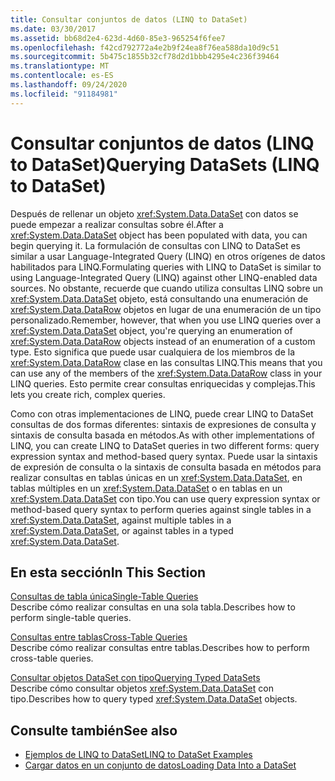 ```yaml
---
title: Consultar conjuntos de datos (LINQ to DataSet)
ms.date: 03/30/2017
ms.assetid: bb68d2e4-623d-4d60-85e3-965254f6fee7
ms.openlocfilehash: f42cd792772a4e2b9f24ea8f76ea588da10d9c51
ms.sourcegitcommit: 5b475c1855b32cf78d2d1bbb4295e4c236f39464
ms.translationtype: MT
ms.contentlocale: es-ES
ms.lasthandoff: 09/24/2020
ms.locfileid: "91184981"
---
```

# <a name="querying-datasets-linq-to-dataset"></a><span data-ttu-id="3639f-102">Consultar conjuntos de datos (LINQ to DataSet)</span><span class="sxs-lookup"><span data-stu-id="3639f-102">Querying DataSets (LINQ to DataSet)</span></span>

<span data-ttu-id="3639f-103">Después de rellenar un objeto <xref:System.Data.DataSet> con datos se puede empezar a realizar consultas sobre él.</span><span class="sxs-lookup"><span data-stu-id="3639f-103">After a <xref:System.Data.DataSet> object has been populated with data, you can begin querying it.</span></span> <span data-ttu-id="3639f-104">La formulación de consultas con LINQ to DataSet es similar a usar Language-Integrated Query (LINQ) en otros orígenes de datos habilitados para LINQ.</span><span class="sxs-lookup"><span data-stu-id="3639f-104">Formulating queries with LINQ to DataSet is similar to using Language-Integrated Query (LINQ) against other LINQ-enabled data sources.</span></span> <span data-ttu-id="3639f-105">No obstante, recuerde que cuando utiliza consultas LINQ sobre un <xref:System.Data.DataSet> objeto, está consultando una enumeración de <xref:System.Data.DataRow> objetos en lugar de una enumeración de un tipo personalizado.</span><span class="sxs-lookup"><span data-stu-id="3639f-105">Remember, however, that when you use LINQ queries over a <xref:System.Data.DataSet> object, you're querying an enumeration of <xref:System.Data.DataRow> objects instead of an enumeration of a custom type.</span></span> <span data-ttu-id="3639f-106">Esto significa que puede usar cualquiera de los miembros de la <xref:System.Data.DataRow> clase en las consultas LINQ.</span><span class="sxs-lookup"><span data-stu-id="3639f-106">This means that you can use any of the members of the <xref:System.Data.DataRow> class in your LINQ queries.</span></span> <span data-ttu-id="3639f-107">Esto permite crear consultas enriquecidas y complejas.</span><span class="sxs-lookup"><span data-stu-id="3639f-107">This lets you create rich, complex queries.</span></span>  
  
 <span data-ttu-id="3639f-108">Como con otras implementaciones de LINQ, puede crear LINQ to DataSet consultas de dos formas diferentes: sintaxis de expresiones de consulta y sintaxis de consulta basada en métodos.</span><span class="sxs-lookup"><span data-stu-id="3639f-108">As with other implementations of LINQ, you can create LINQ to DataSet queries in two different forms: query expression syntax and method-based query syntax.</span></span> <span data-ttu-id="3639f-109">Puede usar la sintaxis de expresión de consulta o la sintaxis de consulta basada en métodos para realizar consultas en tablas únicas en un <xref:System.Data.DataSet>, en tablas múltiples en un <xref:System.Data.DataSet> o en tablas en un <xref:System.Data.DataSet> con tipo.</span><span class="sxs-lookup"><span data-stu-id="3639f-109">You can use query expression syntax or method-based query syntax to perform queries against single tables in a <xref:System.Data.DataSet>, against multiple tables in a <xref:System.Data.DataSet>, or against tables in a typed <xref:System.Data.DataSet>.</span></span>  
  
## <a name="in-this-section"></a><span data-ttu-id="3639f-110">En esta sección</span><span class="sxs-lookup"><span data-stu-id="3639f-110">In This Section</span></span>  

 [<span data-ttu-id="3639f-111">Consultas de tabla única</span><span class="sxs-lookup"><span data-stu-id="3639f-111">Single-Table Queries</span></span>](single-table-queries-linq-to-dataset.md)  
 <span data-ttu-id="3639f-112">Describe cómo realizar consultas en una sola tabla.</span><span class="sxs-lookup"><span data-stu-id="3639f-112">Describes how to perform single-table queries.</span></span>  
  
 [<span data-ttu-id="3639f-113">Consultas entre tablas</span><span class="sxs-lookup"><span data-stu-id="3639f-113">Cross-Table Queries</span></span>](cross-table-queries-linq-to-dataset.md)  
 <span data-ttu-id="3639f-114">Describe cómo realizar consultas entre tablas.</span><span class="sxs-lookup"><span data-stu-id="3639f-114">Describes how to perform cross-table queries.</span></span>  
  
 [<span data-ttu-id="3639f-115">Consultar objetos DataSet con tipo</span><span class="sxs-lookup"><span data-stu-id="3639f-115">Querying Typed DataSets</span></span>](querying-typed-datasets.md)  
 <span data-ttu-id="3639f-116">Describe cómo consultar objetos <xref:System.Data.DataSet> con tipo.</span><span class="sxs-lookup"><span data-stu-id="3639f-116">Describes how to query typed <xref:System.Data.DataSet> objects.</span></span>  
  
## <a name="see-also"></a><span data-ttu-id="3639f-117">Consulte también</span><span class="sxs-lookup"><span data-stu-id="3639f-117">See also</span></span>

- [<span data-ttu-id="3639f-118">Ejemplos de LINQ to DataSet</span><span class="sxs-lookup"><span data-stu-id="3639f-118">LINQ to DataSet Examples</span></span>](linq-to-dataset-examples.md)
- [<span data-ttu-id="3639f-119">Cargar datos en un conjunto de datos</span><span class="sxs-lookup"><span data-stu-id="3639f-119">Loading Data Into a DataSet</span></span>](loading-data-into-a-dataset.md)
